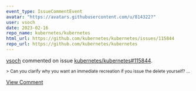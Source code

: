 ```yaml
---
event_type: IssueCommentEvent
avatar: "https://avatars.githubusercontent.com/u/814322?"
user: vsoch
date: 2023-02-16
repo_name: kubernetes/kubernetes
html_url: https://github.com/kubernetes/kubernetes/issues/115844
repo_url: https://github.com/kubernetes/kubernetes
---
```


<a href='https://github.com/vsoch' target='_blank'>vsoch</a> commented on issue <a href='https://github.com/kubernetes/kubernetes/issues/115844' target='_blank'>kubernetes/kubernetes#115844</a>.

<small>> Can you clarify why you want an immediate recreation if you issue the delete yourself?...</small>

<a href='https://github.com/kubernetes/kubernetes/issues/115844' target='_blank'>View Comment</a>